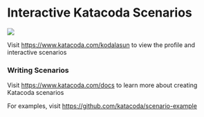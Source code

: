 # Interactive Katacoda Scenarios

[![](http://shields.katacoda.com/katacoda/kodalasun/count.svg)](https://www.katacoda.com/kodalasun "Get your profile on Katacoda.com")

Visit https://www.katacoda.com/kodalasun to view the profile and interactive scenarios

### Writing Scenarios
Visit https://www.katacoda.com/docs to learn more about creating Katacoda scenarios

For examples, visit https://github.com/katacoda/scenario-example
